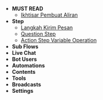* **MUST READ**
  * [Ikhtisar Pembuat Aliran](docs/flowbuilder/Flow_Builder.md)
* **Step**
  * [Langkah Kirim Pesan](docs/flowbuilder/Step.md)
  * [Question Step](docs/flowbuilder/Question_Step.md)
  * [Action Step Variable Operation](docs/flowbuilder/Step_Variable.md)
* **Sub Flows**
* **Live Chat**
* **Bot Users**
* **Automations**
* **Contents**
* **Tools**
* **Broadcasts**
* **Settings**